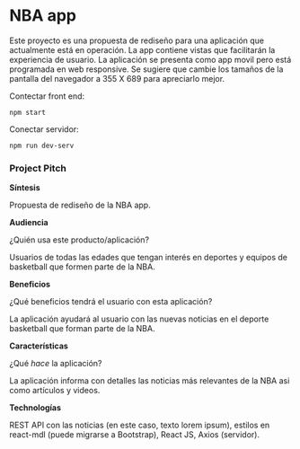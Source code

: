 # NBA app

Este proyecto es una propuesta de rediseño para una aplicación que actualmente está en operación. La app contiene vistas que facilitarán la experiencia de usuario. La aplicación se presenta como app movil pero está programada en web responsive. Se sugiere que cambie los tamaños de la pantalla del navegador a 355 X 689 para apreciarlo mejor. 

Contectar front end:

`npm start`

Conectar servidor:

`npm run dev-serv`

### Project Pitch

**Síntesis**

Propuesta de rediseño de la NBA app.

**Audiencia**

¿Quién usa este producto/aplicación?

Usuarios de todas las edades que tengan interés en deportes y equipos de basketball que formen parte de la NBA.

**Beneficios**

¿Qué beneficios tendrá el usuario con esta aplicación?

La aplicación ayudará al usuario con las nuevas noticias en el deporte basketball que forman parte de la NBA.

**Características**

¿Qué _hace_ la aplicación?

La aplicación informa con detalles las noticias más relevantes de la NBA asi como artículos y videos.

**Technologías**

REST API con las noticias (en este caso, texto lorem ipsum), estilos en react-mdl (puede migrarse a Bootstrap), React JS, Axios (servidor).

